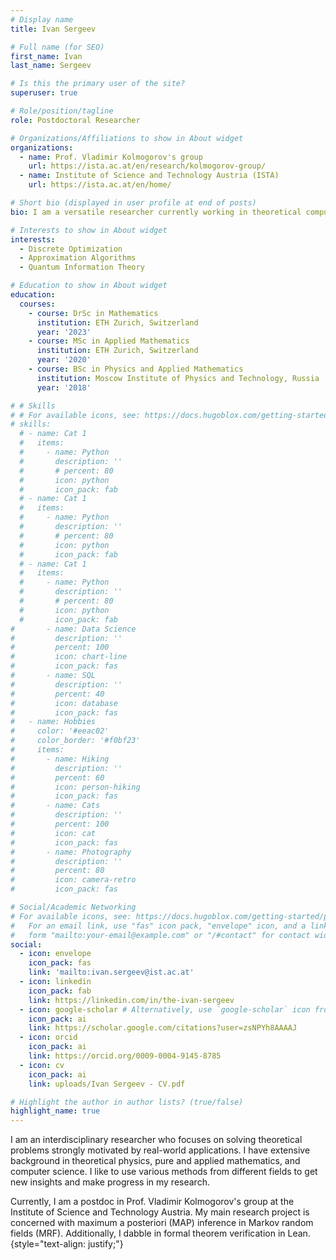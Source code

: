 ```yaml
---
# Display name
title: Ivan Sergeev

# Full name (for SEO)
first_name: Ivan
last_name: Sergeev

# Is this the primary user of the site?
superuser: true

# Role/position/tagline
role: Postdoctoral Researcher

# Organizations/Affiliations to show in About widget
organizations:
  - name: Prof. Vladimir Kolmogorov's group
    url: https://ista.ac.at/en/research/kolmogorov-group/
  - name: Institute of Science and Technology Austria (ISTA)
    url: https://ista.ac.at/en/home/

# Short bio (displayed in user profile at end of posts)
bio: I am a versatile researcher currently working in theoretical computer science. My background is very diverse and I use it to my advantage, utilizing mathematical rigor, physical intuition, and programming experience to push my research forward.

# Interests to show in About widget
interests:
  - Discrete Optimization
  - Approximation Algorithms
  - Quantum Information Theory

# Education to show in About widget
education:
  courses:
    - course: DrSc in Mathematics
      institution: ETH Zurich, Switzerland
      year: '2023'
    - course: MSc in Applied Mathematics
      institution: ETH Zurich, Switzerland
      year: '2020'
    - course: BSc in Physics and Applied Mathematics
      institution: Moscow Institute of Physics and Technology, Russia
      year: '2018'

# # Skills
# # For available icons, see: https://docs.hugoblox.com/getting-started/page-builder/#icons
# skills:
  # - name: Cat 1
  #   items:
  #     - name: Python
  #       description: ''
  #       # percent: 80
  #       icon: python
  #       icon_pack: fab
  # - name: Cat 1
  #   items:
  #     - name: Python
  #       description: ''
  #       # percent: 80
  #       icon: python
  #       icon_pack: fab
  # - name: Cat 1
  #   items:
  #     - name: Python
  #       description: ''
  #       # percent: 80
  #       icon: python
  #       icon_pack: fab
#       - name: Data Science
#         description: ''
#         percent: 100
#         icon: chart-line
#         icon_pack: fas
#       - name: SQL
#         description: ''
#         percent: 40
#         icon: database
#         icon_pack: fas
#   - name: Hobbies
#     color: '#eeac02'
#     color_border: '#f0bf23'
#     items:
#       - name: Hiking
#         description: ''
#         percent: 60
#         icon: person-hiking
#         icon_pack: fas
#       - name: Cats
#         description: ''
#         percent: 100
#         icon: cat
#         icon_pack: fas
#       - name: Photography
#         description: ''
#         percent: 80
#         icon: camera-retro
#         icon_pack: fas

# Social/Academic Networking
# For available icons, see: https://docs.hugoblox.com/getting-started/page-builder/#icons
#   For an email link, use "fas" icon pack, "envelope" icon, and a link in the
#   form "mailto:your-email@example.com" or "/#contact" for contact widget.
social:
  - icon: envelope
    icon_pack: fas
    link: 'mailto:ivan.sergeev@ist.ac.at'
  - icon: linkedin
    icon_pack: fab
    link: https://linkedin.com/in/the-ivan-sergeev
  - icon: google-scholar # Alternatively, use `google-scholar` icon from `ai` icon pack
    icon_pack: ai
    link: https://scholar.google.com/citations?user=zsNPYh8AAAAJ
  - icon: orcid
    icon_pack: ai
    link: https://orcid.org/0009-0004-9145-8785
  - icon: cv
    icon_pack: ai
    link: uploads/Ivan Sergeev - CV.pdf

# Highlight the author in author lists? (true/false)
highlight_name: true
---
```


<!-- I am a versatile researcher currently working in theoretical computer science. My background is very diverse and I use it to my advantage, utilizing mathematical rigor, physical intuition, and programming experience to push my research forward. -->
I am an interdisciplinary researcher who focuses on solving theoretical problems strongly motivated by real-world applications. I have extensive background in theoretical physics, pure and applied mathematics, and computer science. I like to use various methods from different fields to get new insights and make progress in my research.

Currently, I am a postdoc in Prof. Vladimir Kolmogorov's group at the Institute of Science and Technology Austria. My main research project is concerned with maximum a posteriori (MAP) inference in Markov random fields (MRF). Additionally, I dabble in formal theorem verification in Lean.
{style="text-align: justify;"}
